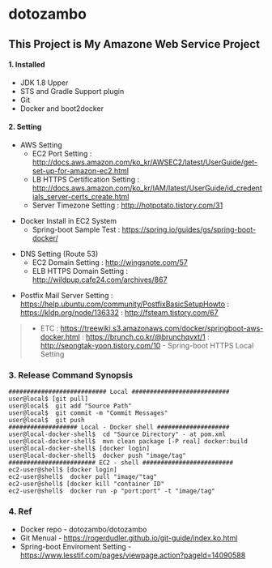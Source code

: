 dotozambo
=========

This Project is My Amazone Web Service Project
----------------------------------------------
#### 1. Installed
> 
* JDK 1.8 Upper
* STS and Gradle Support plugin
* Git
* Docker and boot2docker

#### 2. Setting

> 
* AWS Setting
	* EC2 Port Setting
	: http://docs.aws.amazon.com/ko_kr/AWSEC2/latest/UserGuide/get-set-up-for-amazon-ec2.html
	* LB HTTPS Certification Setting
	: http://docs.aws.amazon.com/ko_kr/IAM/latest/UserGuide/id_credentials_server-certs_create.html
	* Server Timezone Setting
	: http://hotpotato.tistory.com/31

> 
* Docker Install in EC2 System
	* Spring-boot Sample Test
	: https://spring.io/guides/gs/spring-boot-docker/
			
> 
* DNS Setting (Route 53)
	* EC2 Domain Setting
	: http://wingsnote.com/57
	* ELB HTTPS Domain Setting
	: http://wildpup.cafe24.com/archives/867
	
> 
* Postfix Mail Server Setting
: https://help.ubuntu.com/community/PostfixBasicSetupHowto
: https://kldp.org/node/136332
: http://fsteam.tistory.com/67
	
> * ETC
: https://treewiki.s3.amazonaws.com/docker/springboot-aws-docker.html
: https://brunch.co.kr/@brunchqvxt/1
: http://seongtak-yoon.tistory.com/10 - Spring-boot HTTPS Local Setting

### 3. Release Command Synopsis

>
    ########################### Local ###########################
    user@local$ [git pull]
    user@local$  git add "Source Path"
    user@local$  git commit -m "Commit Messages"
    user@local$  git push
    ################### Local - Docker shell ####################
    user@local-docker-shell$  cd "Source Directory" - at pom.xml
    user@local-docker-shell$  mvn clean package [-P real] docker:build
    user@local-docker-shell$ [docker login]
    user@local-docker-shell$  docker push "image/tag"
    ######################## EC2 - shell #########################
    ec2-user@shell$ [docker login]
    ec2-user@shell$  docker pull "image/"tag"
    ec2-user@shell$ [docker kill "container ID"
    ec2-user@shell$  docker run -p "port:port" -t "image/tag"
	
### 4. Ref
> 
* Docker repo - dotozambo/dotozambo
* Git Menual - https://rogerdudler.github.io/git-guide/index.ko.html
* Spring-boot Enviroment Setting - https://www.lesstif.com/pages/viewpage.action?pageId=14090588
